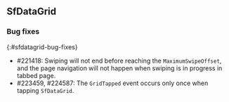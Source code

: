 ## SfDataGrid

### Bug fixes
{:#sfdatagrid-bug-fixes}

* \#221418: Swiping will not end before reaching the `MaximumSwipeOffset`, and the page navigation will not happen when swiping is in progress in tabbed page.
* \#223459, #224587: The `GridTapped` event occurs only once when tapping `SfDataGrid`.